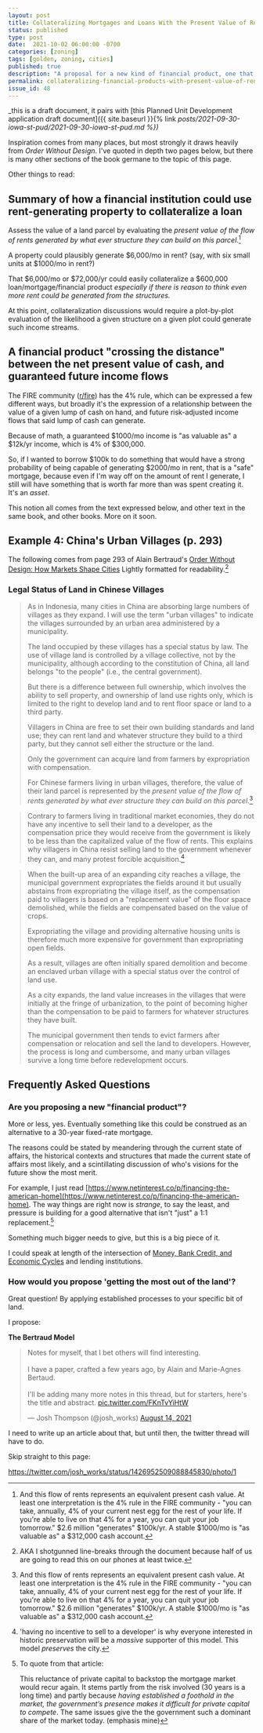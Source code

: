 ```yaml
---
layout: post
title: Collateralizing Mortgages and Loans With the Present Value of Rent Flow
status: published
type: post
date:  2021-10-02 06:00:00 -0700
categories: [zoning]
tags: [golden, zoning, cities]
published: true
description: "A proposal for a new kind of financial product, one that is close to how money and land have been used together for a long time"
permalink: collateralizing-financial-products-with-present-value-of-rent-flow
issue_id: 48
---
```


_this is a draft document, it pairs with [this Planned Unit Development application draft document]({{ site.baseurl }}{% link _posts/2021-09-30-iowa-st-pud/2021-09-30-iowa-st-pud.md %})_



Inspiration comes from many places, but most strongly it draws heavily from _Order Without Design_. I've quoted in depth two pages below, but there is many other sections of the book germane to the topic of this page.

Other things to read:





## Summary of how a financial institution could use rent-generating property to collateralize a loan

Assess the value of a land parcel by evaluating the _present value of the flow of rents generated by what ever structure they can build on this parcel_.[^collateralizable]

[^collateralizable]: And this flow of rents represents an equivalent present cash value. At least one interpretation is the 4% rule in the FIRE community - "you can take, annually, 4% of your current nest egg for the rest of your life. If you're able to live on that 4% for a year, you can quit your job tomorrow." $2.6 million "generates" $100k/yr. A stable $1000/mo is "as valuable as" a $312,000 cash account. 

A property could plausibly generate $6,000/mo in rent? (say, with six small units at $1000/mo in rent?) 

That $6,000/mo or $72,000/yr could easily collateralize a $600,000 loan/mortgage/financial product _especially if there is reason to think even more rent could be generated from the structures._

At this point, collateralization discussions would require a plot-by-plot evaluation of the likelihood a given structure on a given plot could generate such income streams.


## A financial product "crossing the distance" between the net present value of cash, and guaranteed future income flows

The FIRE community ([r/fire](https://www.reddit.com/r/Fire/)) has the 4% rule, which can be expressed a few different ways, but broadly it's the expression of a relationship between the value of a given lump of cash on hand, and future risk-adjusted income flows that said lump of cash can generate. 

Because of math, a guaranteed $1000/mo income is "as valuable as" a $12k/yr income, which is 4% of $300,000. 

So, if I wanted to borrow $100k to do something that would have a strong probability of being capable of generating $2000/mo in rent, that is a "safe" mortgage, because even if I'm way off on the amount of rent I generate, I still will have something that is worth far more than was spent creating it. It's an _asset_. 

This notion all comes from the text expressed below, and other text in the same book, and other books. More on it soon.

## Example 4: China's Urban Villages (p. 293)

The following comes from page 293 of Alain Bertraud's [Order Without Design: How Markets Shape Cities](https://www.goodreads.com/book/show/39644188-order-without-design) Lightly formatted for readability.[^internet-age]

[^internet-age]: AKA I shotgunned line-breaks through the document because half of us are going to read this on our phones at least twice.

### Legal Status of Land in Chinese Villages

> As in Indonesia, many cities in China are absorbing large numbers of villages as they expand. I will use the term "urban villages" to indicate the villages surrounded by an urban area administered by a municipality. 
> 
> The land occupied by these villages has a special status by law. The use of village land is controlled by a village collective, not by the municipality, although according to the constitution of China, all land belongs "to the people" (i.e., the central government). 
> 
> But there is a difference between full ownership, which involves the ability to sell property, and ownership of land use rights only, which is limited to the right to develop land and to rent floor space or land to a third party. 
> 
> Villagers in China are free to set their own building standards and land use; they can rent land and whatever structure they build to a third party, but they cannot sell either the structure or the land. 
> 
> Only the government can acquire land from farmers by expropriation with compensation.
> 
> For Chinese farmers living in urban villages, therefore, the value of their land parcel is represented by the _present value of the flow of rents generated by what ever structure they can build on this parcel_.[^collateralizable]

[^collateralizable]: And this flow of rents represents an equivalent present cash value. At least one interpretation is the 4% rule in the FIRE community - "you can take, annually, 4% of your current nest egg for the rest of your life. If you're able to live on that 4% for a year, you can quit your job tomorrow." $2.6 million "generates" $100k/yr. A stable $1000/mo is "as valuable as" a $312,000 cash account. 
> 
> Contrary to farmers living in traditional market economies, they do not have any incentive to sell their land to a developer, as the compensation price they would receive from the government is likely to be less than the capitalized value of the flow of rents. This explains why villagers in China resist selling land to the government whenever they can, and many protest forcible acquisition.[^historic-preservation]

[^historic-preservation]: 'having no incentive to sell to a developer' is why everyone interested in historic preservation will be a _massive_ supporter of this model. This model _preserves_ the city.
> 
> When the built-up area of an expanding city reaches a village, the municipal government expropriates the fields around it but usually abstains from expropriating the village itself, as the compensation paid to villagers is based on a "replacement value" of the floor space demolished, while the fields are compensated based on the value of crops. 
> 
> Expropriating the village and providing alternative housing units is therefore much more expensive for government than expropriating open fields. 
> 
> As a result, villages are often initially spared demolition and become an enclaved urban village with a special status over the control of land use. 
> 
> As a city expands, the land value increases in the villages that were initially at the fringe of urbanization, to the point of becoming higher than the compensation to be paid to farmers for whatever structures they have built. 
> 
> The municipal government then tends to evict farmers after compensation or relocation and sell the land to developers. However, the process is long and cumbersome, and many urban villages survive a long time before redevelopment occurs.

## Frequently Asked Questions

### Are you proposing a new "financial product"?

More or less, yes. Eventually something like this could be construed as an alternative to a 30-year fixed-rate mortgage.

The reasons could be stated by meandering through the current state of affairs, the historical contexts and structures that made the current state of affairs most likely, and a scintillating discussion of who's visions for the future show the most merit. 

For example, I just read [https://www.netinterest.co/p/financing-the-american-home](https://www.netinterest.co/p/financing-the-american-home). The way things are right now is _strange_, to say the least, and pressure is building for a good alternative that isn't "just" a 1:1 replacement.[^private-capital] 

[^private-capital]: To quote from that article:

    This reluctance of private capital to backstop the mortgage market would recur again. It stems partly from the risk involved (30 years is a long time) and partly because _having established a foothold in the market, the government’s presence makes it difficult for private capital to compete_. The same issues give the the government such a dominant share of the market today. (emphasis mine)

Something much bigger needs to give, but this is a big piece of it.

I could speak at length of the intersection of [Money, Bank Credit, and Economic Cycles](https://www.goodreads.com/book/show/54388.Money_Bank_Credit_and_Economic_Cycles) and lending institutions. 

### How would you propose 'getting the most out of the land'?

Great question! By applying established processes to your specific bit of land.

I propose: 

**The Bertraud Model**

<blockquote class="twitter-tweet"><p lang="en" dir="ltr">Notes for myself, that I bet others will find interesting.<br><br>I have a paper, crafted a few years ago, by Alain and Marie-Agnes Bertaud.<br><br>I&#39;ll be adding many more notes in this thread, but for starters, here&#39;s the title and abstract. <a href="https://t.co/FKnTvYiHtW">pic.twitter.com/FKnTvYiHtW</a></p>&mdash; Josh Thompson (@josh_works) <a href="https://twitter.com/josh_works/status/1426386086125875200?ref_src=twsrc%5Etfw">August 14, 2021</a></blockquote> <script async src="https://platform.twitter.com/widgets.js" charset="utf-8"></script> 

I need to write up an article about that, but until then, the twitter thread will have to do. 

Skip straight to this page:

https://twitter.com/josh_works/status/1426952509088845830/photo/1

